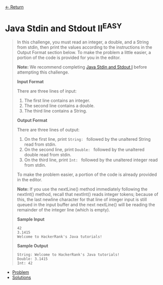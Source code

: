 [&larr; Return](https://hanggrian.github.io/grind-hackerrank/)

# Java Stdin and Stdout II<sup>EASY</sup>

> In this challenge, you must read an integer, a double, and a String from
  stdin, then print the values according to the instructions in the Output
  Format section below. To make the problem a little easier, a portion of the
  code is provided for you in the editor.
>
> **Note:** We recommend completing [Java Stdin and Stdout I](https://www.hackerrank.com/challenges/java-stdin-and-stdout-1)
  before attempting this challenge.
>
> **Input Format**
>
> There are three lines of input:
>
> 1.  The first line contains an integer.
> 1.  The second line contains a double.
> 1.  The third line contains a String.
>
> **Output Format**
>
> There are three lines of output:
>
> 1.  On the first line, print `String: ` followed by the unaltered String read
>     from stdin.
> 1.  On the second line, print `Double: ` followed by the unaltered double read
>     from stdin.
> 1.  On the third line, print `Int: ` followed by the unaltered integer read
>     from stdin.
>
> To make the problem easier, a portion of the code is already provided in the
  editor.
>
> **Note:** If you use the nextLine() method immediately following the nextInt()
  method, recall that nextInt() reads integer tokens; because of this, the last
  newline character for that line of integer input is still queued in the input
  buffer and the next nextLine() will be reading the remainder of the integer
  line (which is empty).
>
> **Sample Input**
>
> ```
> 42
> 3.1415
> Welcome to HackerRank's Java tutorials!
> ```
>
> **Sample Output**
>
> ```
> String: Welcome to HackerRank's Java tutorials!
> Double: 3.1415
> Int: 42
> ```

- [Problem](https://www.hackerrank.com/challenges/java-stdin-stdout/)
- [Solutions](https://github.com/hanggrian/grind-hackerrank/blob/main/java/src/main/java/JavaStdinStdout.java)
